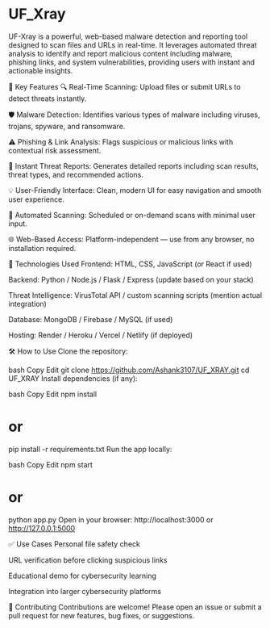# UF_Xray
UF-Xray is a powerful, web-based malware detection and reporting tool designed to scan files and URLs in real-time. It leverages automated threat analysis to identify and report malicious content including malware, phishing links, and system vulnerabilities, providing users with instant and actionable insights.

🚀 Key Features
🔍 Real-Time Scanning: Upload files or submit URLs to detect threats instantly.

🛡 Malware Detection: Identifies various types of malware including viruses, trojans, spyware, and ransomware.

⚠️ Phishing & Link Analysis: Flags suspicious or malicious links with contextual risk assessment.

📄 Instant Threat Reports: Generates detailed reports including scan results, threat types, and recommended actions.

💡 User-Friendly Interface: Clean, modern UI for easy navigation and smooth user experience.

🔁 Automated Scanning: Scheduled or on-demand scans with minimal user input.

🌐 Web-Based Access: Platform-independent — use from any browser, no installation required.

📂 Technologies Used
Frontend: HTML, CSS, JavaScript (or React if used)

Backend: Python / Node.js / Flask / Express (update based on your stack)

Threat Intelligence: VirusTotal API / custom scanning scripts (mention actual integration)

Database: MongoDB / Firebase / MySQL (if used)

Hosting: Render / Heroku / Vercel / Netlify (if deployed)

🛠️ How to Use
Clone the repository:

bash
Copy
Edit
git clone https://github.com/Ashank3107/UF_XRAY.git
cd UF_XRAY
Install dependencies (if any):

bash
Copy
Edit
npm install
# or
pip install -r requirements.txt
Run the app locally:

bash
Copy
Edit
npm start
# or
python app.py
Open in your browser:
http://localhost:3000 or http://127.0.0.1:5000

✅ Use Cases
Personal file safety check

URL verification before clicking suspicious links

Educational demo for cybersecurity learning

Integration into larger cybersecurity platforms

🤝 Contributing
Contributions are welcome! Please open an issue or submit a pull request for new features, bug fixes, or suggestions.
